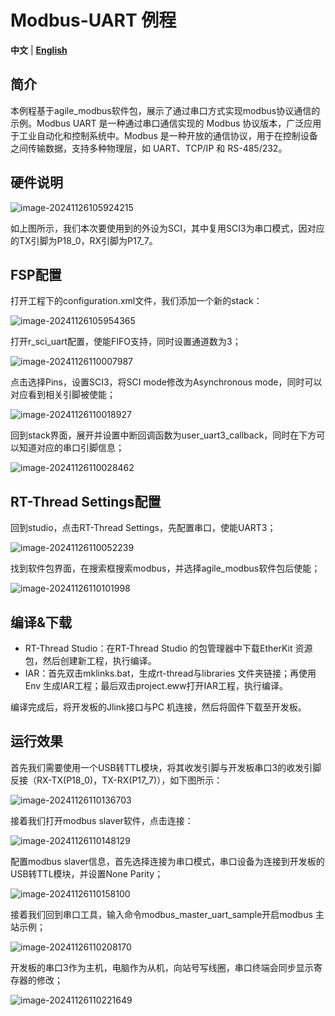 # Modbus-UART 例程

**中文** | [**English**](./README.md)

## 简介

本例程基于agile_modbus软件包，展示了通过串口方式实现modbus协议通信的示例。Modbus UART 是一种通过串口通信实现的 Modbus 协议版本，广泛应用于工业自动化和控制系统中。Modbus 是一种开放的通信协议，用于在控制设备之间传输数据，支持多种物理层，如 UART、TCP/IP 和 RS-485/232。

## 硬件说明

![image-20241126105924215](figures/image-20241126105924215.png)

如上图所示，我们本次要使用到的外设为SCI，其中复用SCI3为串口模式，因对应的TX引脚为P18_0，RX引脚为P17_7。

## FSP配置

打开工程下的configuration.xml文件，我们添加一个新的stack：

![image-20241126105954365](figures/image-20241126105954365.png)

打开r_sci_uart配置，使能FIFO支持，同时设置通道数为3；

![image-20241126110007987](figures/image-20241126110007987.png)

点击选择Pins，设置SCI3，将SCI mode修改为Asynchronous mode，同时可以对应看到相关引脚被使能；

![image-20241126110018927](figures/image-20241126110018927.png)

回到stack界面，展开并设置中断回调函数为user_uart3_callback，同时在下方可以知道对应的串口引脚信息；

![image-20241126110028462](figures/image-20241126110028462.png)

## RT-Thread Settings配置

回到studio，点击RT-Thread Settings，先配置串口，使能UART3；

![image-20241126110052239](figures/image-20241126110052239.png)

找到软件包界面，在搜索框搜索modbus，并选择agile_modbus软件包后使能；

![image-20241126110101998](figures/image-20241126110101998.png)

## 编译&下载

* RT-Thread Studio：在RT-Thread Studio 的包管理器中下载EtherKit 资源包，然后创建新工程，执行编译。
* IAR：首先双击mklinks.bat，生成rt-thread与libraries 文件夹链接；再使用Env 生成IAR工程；最后双击project.eww打开IAR工程，执行编译。

编译完成后，将开发板的Jlink接口与PC 机连接，然后将固件下载至开发板。

## 运行效果

首先我们需要使用一个USB转TTL模块，将其收发引脚与开发板串口3的收发引脚反接（RX-TX(P18_0)，TX-RX(P17_7)），如下图所示：

![image-20241126110136703](figures/image-20241126110136703.png)

接着我们打开modbus slaver软件，点击连接：

![image-20241126110148129](figures/image-20241126110148129.png)

配置modbus slaver信息，首先选择连接为串口模式，串口设备为连接到开发板的USB转TTL模块，并设置None Parity；

![image-20241126110158100](figures/image-20241126110158100.png)

接着我们回到串口工具，输入命令modbus_master_uart_sample开启modbus 主站示例；

![image-20241126110208170](figures/image-20241126110208170.png)

开发板的串口3作为主机，电脑作为从机，向站号写线圈，串口终端会同步显示寄存器的修改；

![image-20241126110221649](figures/image-20241126110221649.png)

